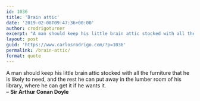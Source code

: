 ```yaml
---
id: 1036
title: 'Brain attic'
date: '2019-02-08T09:47:36+00:00'
author: crodrigoturner
excerpt: "A man should keep his little brain attic stocked with all the furniture that he is likely to need, and the rest he can put away in the lumber room of his library, where he can get it if he wants it.\r\n- <strong>Sir Arthur Conan Doyle </strong>"
layout: post
guid: 'https://www.carlosrodrigo.com/?p=1036'
permalink: /brain-attic/
format: quote
---
```


A man should keep his little brain attic stocked with all the furniture that he is likely to need, and the rest he can put away in the lumber room of his library, where he can get it if he wants it.  
– **Sir Arthur Conan Doyle**